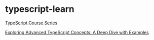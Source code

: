 # typescript-learn

[TypeScript Course Series](https://dev.to/bobbyhalljr/series/23081)

[Exploring Advanced TypeScript Concepts: A Deep Dive with Examples](https://sumeetpanchal-21.medium.com/exploring-advanced-typescript-concepts-a-deep-dive-with-examples-14d423477bb)
